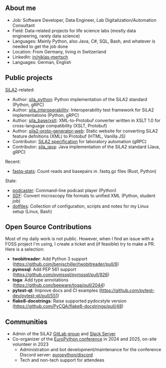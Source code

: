 ## About me

* Job: Software Developer, Data Engineer, Lab Digitalization/Automation Consultant
* Field: Data-related projects for life science labs (mostly data engineering, rarely data science)
* Languages: Mainly Python, also Java, C#, SQL, Bash, and whatever is needed to get the job done
* Location: From Germany, living in Switzerland
* LinkedIn: [in/niklas-mertsch](https://linkedin.com/in/niklas-mertsch)
* Languages: German, English

## Public projects

[SiLA2](https://sila-standard.com/)-related:

* Author: [sila_python](https://gitlab.com/SiLA2/sila_python): Python implementation of the SiLA2 standard (Python, gRPC)
* Author: [sila_interoperability](https://gitlab.com/SiLA2/sila_interoperability): Interoperability test framework for SiLA2 implementations (Python, gRPC)
* Author: [sila_base/xslt](https://gitlab.com/SiLA2/sila_base/-/tree/master/xslt): XML-to-Protobuf converter written in XSLT 1.0 for cross-language compatibility (XSLT, Protobuf)
* Author: [sila2-proto-generator-web](https://gitlab.com/NMertsch/sila2-proto-generator-web): Static website for converting SiLA2 feature defnitions (XML) to Protobuf (HTML, Vanilla JS)
* Contributor: [SiLA2 specification](https://sila-standard.com/standards/) for laboratory automation (gRPC)
* Contributor: [sila_java](https://gitlab.com/SiLA2/sila_java): Java implementation of the SiLA2 standard (Java, gRPC)

Recent:

* [fastq-stats](https://gitlab.com/NMertsch/fastq-stats): Count reads and basepairs in .fastq.gz files (Rust, Python)

Stale:

* [podcaster](https://github.com/NMertsch/podcaster): Command-line podcast player (Python)
* [SDF](https://gitlab.gwdg.de/sdf-project/SDF): Convert microscopy file formats to unified XML (Python, student job)
* [dotfiles](https://github.com/NMertsch/dotfiles): Collection of configuration, scripts and notes for my Linux setup (Linux, Bash)

## Open Source Contributions

Most of my daily work is not public.
However, when I find an issue with a FOSS project I'm using, I create a ticket and (if feasible) try to make a PR. Here is a selection:

* **twobitreader**: Add Python 3 support (https://github.com/benjschiller/twobitreader/pull/6)
* **pymssql**: Add PEP 561 support (https://github.com/pymssql/pymssql/pull/926)
* **toga**: Add type annotations (https://github.com/beeware/toga/pull/2044)
* **pytest-qt**: Improve docs and CI examples (https://github.com/pytest-dev/pytest-qt/pull/551)
* **flake8-docstrings**: Raise supported pydocstyle version (https://github.com/PyCQA/flake8-docstrings/pull/48)

## Communities

* Admin of the SiLA2 [GitLab group](https://gitlab.com/SiLA2/) and [Slack Server](https://sila-standard.org/slack)
* Co-organizer of the [EuroPython conference](https://europython.eu) in 2024 and 2025, on-site volunteer in 2023
  * Administration and bot development/maintenance for the conference Discord server: [europython/discord](https://github.com/europython/discord)
  * Tech and non-tech support for attendees
